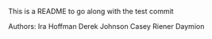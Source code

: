 This is a README to go along with the test commit

Authors:
Ira Hoffman 
Derek Johnson
Casey Riener
Daymion
